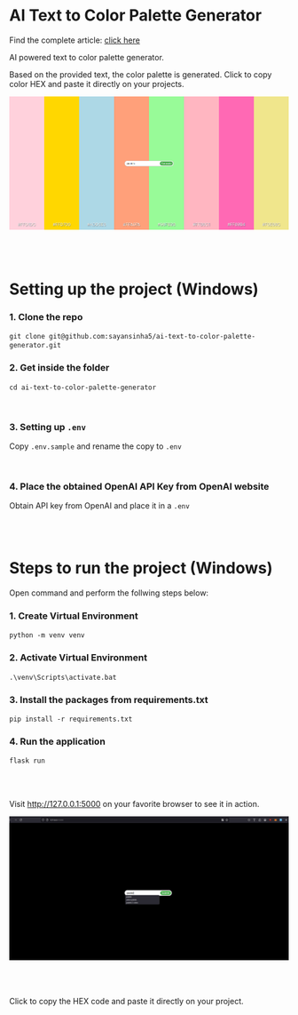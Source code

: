 # AI Text to Color Palette Generator
Find the complete article: [click here](https://medium.com/@sayansinha5/build-your-own-ai-text-to-color-generator-8a3e6fac17b2)

AI powered text to color palette generator.

Based on the provided text, the color palette is generated. Click to copy color HEX and paste it directly on your projects.

![Hero Image](/assets/screenshot-1.png)

<br />
<br />

# Setting up the project (Windows)

### 1. Clone the repo
```
git clone git@github.com:sayansinha5/ai-text-to-color-palette-generator.git
```


### 2. Get inside the folder
```
cd ai-text-to-color-palette-generator
```

<br />

### 3. Setting up `.env`
Copy `.env.sample` and rename the copy to `.env`

<br />

### 4. Place the obtained OpenAI API Key from OpenAI website
Obtain API key from OpenAI and place it in a `.env`

<br />
<br />

# Steps to run the project (Windows)
Open command and perform the follwing steps below:


### 1. Create Virtual Environment
```
python -m venv venv
```


### 2. Activate Virtual Environment
```
.\venv\Scripts\activate.bat
```


### 3. Install the packages from requirements.txt
```
pip install -r requirements.txt
```


### 4. Run the application
```
flask run
```

<br />
<br />

Visit http://127.0.0.1:5000 on your favorite browser to see it in action.


![Project Demo](/assets/demo.gif)

<br />
<br />

Click to copy the HEX code and paste it directly on your project.

